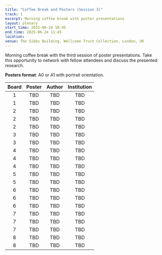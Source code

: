 ```yaml
---
title: "Coffee Break and Posters (Session 3)"
track: 1
excerpt: Morning coffee break with poster presentations
layout: plenary
start_time: 2025-06-24 10:45
end_time: 2025-06-24 11:45
location:
venue: The Gibbs Building, Wellcome Trust Collection, London, UK
---
```


Morning coffee break with the third session of poster presentations. Take this opportunity to network with fellow attendees and discuss the presented research.

**Posters format**: A0 or A1 with portrait orientation.

| Board | Poster | Author | Institution  |
| :----: | :----: | :----: | :----: |
| 1|TBD|TBD|TBD|
| 1|TBD|TBD|TBD|
| 2|TBD|TBD|TBD|
| 2|TBD|TBD|TBD|
| 2|TBD|TBD|TBD|
| 3|TBD|TBD|TBD|
| 3|TBD|TBD|TBD|
| 4|TBD|TBD|TBD|
| 4|TBD|TBD|TBD|
| 4|TBD|TBD|TBD|
| 5|TBD|TBD|TBD|
| 5|TBD|TBD|TBD|
| 6|TBD|TBD|TBD|
| 6|TBD|TBD|TBD|
| 6|TBD|TBD|TBD|
| 7|TBD|TBD|TBD|
| 7|TBD|TBD|TBD|
| 7|TBD|TBD|TBD|
| 8|TBD|TBD|TBD|
| 8|TBD|TBD|TBD|
